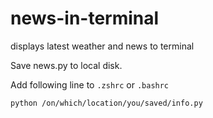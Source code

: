 # news-in-terminal
displays latest weather and news to terminal


Save news.py to local disk.

Add following line to `.zshrc` or `.bashrc`



`python /on/which/location/you/saved/info.py`

